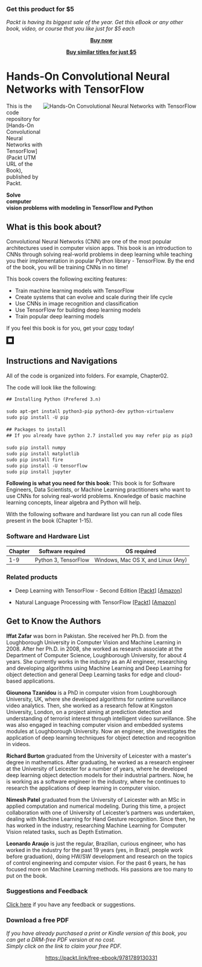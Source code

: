 
### Get this product for $5

<i>Packt is having its biggest sale of the year. Get this eBook or any other book, video, or course that you like just for $5 each</i>


<b><p align='center'>[Buy now](https://packt.link/9781789130331)</p></b>


<b><p align='center'>[Buy similar titles for just $5](https://subscription.packtpub.com/search)</p></b>


# Hands-On Convolutional Neural Networks with TensorFlow

<a href="https://www.packtpub.com/big-data-and-business-intelligence/hands-convolutional-neural-networks-tensorflow?utm_source=github&utm_medium=repository&utm_campaign=978-1-78913-033-1"><img src="https://d255esdrn735hr.cloudfront.net/sites/default/files/imagecache/ppv4_main_book_cover/B10494_cover_new.png" alt="Hands-On Convolutional Neural Networks with TensorFlow" height="256px" align="right"></a>

This is the code repository for [Hands-On Convolutional Neural Networks with TensorFlow](Packt UTM URL of the Book), published by Packt.

**Solve computer vision problems with modeling in TensorFlow and Python**

## What is this book about?
Convolutional Neural Networks (CNN) are one of the most popular architectures used in computer vision apps. This book is an introduction to CNNs through solving real-world problems in deep learning while teaching you their implementation in popular Python library - TensorFlow. By the end of the book, you will be training CNNs in no time!

This book covers the following exciting features: 
* Train machine learning models with TensorFlow
* Create systems that can evolve and scale during their life cycle
* Use CNNs in image recognition and classification
* Use TensorFlow for building deep learning models 
* Train popular deep learning models

If you feel this book is for you, get your [copy](https://www.amazon.com/dp/1789130336) today!

<a href="https://www.packtpub.com/?utm_source=github&utm_medium=banner&utm_campaign=GitHubBanner"><img src="https://raw.githubusercontent.com/PacktPublishing/GitHub/master/GitHub.png" 
alt="https://www.packtpub.com/" border="5" /></a>


## Instructions and Navigations
All of the code is organized into folders. For example, Chapter02.

The code will look like the following:
```
## Installing Python (Prefered 3.n)

sudo apt-get install python3-pip python3-dev python-virtualenv
sudo pip install -U pip

## Packages to install
## If you already have python 2.7 installed you may refer pip as pip3

sudo pip install numpy
sudo pip install matplotlib
sudo pip install fire
sudo pip install -U tensorflow
sudo pip install jupyter
```

**Following is what you need for this book:**
	This book is for Software Engineers, Data Scientists, or Machine Learning practitioners who want to use CNNs for solving real-world problems. Knowledge of basic machine learning concepts, linear algebra and Python will help.

With the following software and hardware list you can run all code files present in the book (Chapter 1-15).

### Software and Hardware List

| Chapter  | Software required                   | OS required                        |
| -------- | ------------------------------------| -----------------------------------|
| 1-9      | Python 3, TensorFlow                | Windows, Mac OS X, and Linux (Any) |





### Related products 
* Deep Learning with TensorFlow - Second Edition [[Packt]](https://www.packtpub.com/big-data-and-business-intelligence/deep-learning-tensorflow-second-edition?utm_source=github&utm_medium=repository&utm_campaign=9781788831109) [[Amazon]](https://www.amazon.com/dp/1788831101)

* Natural Language Processing with TensorFlow [[Packt]](https://www.packtpub.com/application-development/natural-language-processing-tensorflow?utm_source=github&utm_medium=repository&utm_campaign=9781788478311) [[Amazon]](https://www.amazon.com/dp/1788478312)

## Get to Know the Authors
**Iffat Zafar**
was born in Pakistan. She received her Ph.D. from the Loughborough University in Computer Vision and Machine Learning in 2008. After her Ph.D. in 2008, she worked as research associate at the Department of Computer Science, Loughborough University, for about 4 years. She currently works in the industry as an AI engineer, researching and developing algorithms using Machine Learning and Deep Learning for object detection and general Deep Learning tasks for edge and cloud-based applications.

**Giounona Tzanidou**
is a PhD in computer vision from Loughborough University, UK, where she developed algorithms for runtime surveillance video analytics. Then, she worked as a research fellow at Kingston University, London, on a project aiming at prediction detection and understanding of terrorist interest through intelligent video surveillance. She was also engaged in teaching computer vision and embedded systems modules at Loughborough University. Now an engineer, she investigates the application of deep learning techniques for object detection and recognition in videos.

**Richard Burton**
graduated from the University of Leicester with a master's degree in mathematics. After graduating, he worked as a research engineer at the University of Leicester for a number of years, where he developed deep learning object detection models for their industrial partners. Now, he is working as a software engineer in the industry, where he continues to research the applications of deep learning in computer vision.

**Nimesh Patel**
graduated from the University of Leicester with an MSc in applied computation and numerical modeling. During this time, a project collaboration with one of University of Leicester’s partners was undertaken, dealing with Machine Learning for Hand Gesture recognition. Since then, he has worked in the industry, researching Machine Learning for Computer Vision related tasks, such as Depth Estimation.

**Leonardo Araujo**
is just the regular, Brazilian, curious engineer, who has worked in the industry for the past 19 years (yes, in Brazil, people work before graduation), doing HW/SW development and research on the topics of control engineering and computer vision. For the past 6 years, he has focused more on Machine Learning methods. His passions are too many to put on the book.


### Suggestions and Feedback
[Click here](https://docs.google.com/forms/d/e/1FAIpQLSdy7dATC6QmEL81FIUuymZ0Wy9vH1jHkvpY57OiMeKGqib_Ow/viewform) if you have any feedback or suggestions.
### Download a free PDF

 <i>If you have already purchased a print or Kindle version of this book, you can get a DRM-free PDF version at no cost.<br>Simply click on the link to claim your free PDF.</i>
<p align="center"> <a href="https://packt.link/free-ebook/9781789130331">https://packt.link/free-ebook/9781789130331 </a> </p>